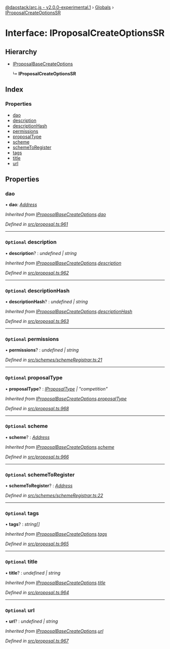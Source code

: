 [@daostack/arc.js - v2.0.0-experimental.1](../README.md) › [Globals](../globals.md) › [IProposalCreateOptionsSR](iproposalcreateoptionssr.md)

# Interface: IProposalCreateOptionsSR

## Hierarchy

* [IProposalBaseCreateOptions](iproposalbasecreateoptions.md)

  ↳ **IProposalCreateOptionsSR**

## Index

### Properties

* [dao](iproposalcreateoptionssr.md#dao)
* [description](iproposalcreateoptionssr.md#optional-description)
* [descriptionHash](iproposalcreateoptionssr.md#optional-descriptionhash)
* [permissions](iproposalcreateoptionssr.md#optional-permissions)
* [proposalType](iproposalcreateoptionssr.md#optional-proposaltype)
* [scheme](iproposalcreateoptionssr.md#optional-scheme)
* [schemeToRegister](iproposalcreateoptionssr.md#optional-schemetoregister)
* [tags](iproposalcreateoptionssr.md#optional-tags)
* [title](iproposalcreateoptionssr.md#optional-title)
* [url](iproposalcreateoptionssr.md#optional-url)

## Properties

###  dao

• **dao**: *[Address](../globals.md#address)*

*Inherited from [IProposalBaseCreateOptions](iproposalbasecreateoptions.md).[dao](iproposalbasecreateoptions.md#dao)*

*Defined in [src/proposal.ts:961](https://github.com/daostack/arc.js/blob/6c661ff/src/proposal.ts#L961)*

___

### `Optional` description

• **description**? : *undefined | string*

*Inherited from [IProposalBaseCreateOptions](iproposalbasecreateoptions.md).[description](iproposalbasecreateoptions.md#optional-description)*

*Defined in [src/proposal.ts:962](https://github.com/daostack/arc.js/blob/6c661ff/src/proposal.ts#L962)*

___

### `Optional` descriptionHash

• **descriptionHash**? : *undefined | string*

*Inherited from [IProposalBaseCreateOptions](iproposalbasecreateoptions.md).[descriptionHash](iproposalbasecreateoptions.md#optional-descriptionhash)*

*Defined in [src/proposal.ts:963](https://github.com/daostack/arc.js/blob/6c661ff/src/proposal.ts#L963)*

___

### `Optional` permissions

• **permissions**? : *undefined | string*

*Defined in [src/schemes/schemeRegistrar.ts:21](https://github.com/daostack/arc.js/blob/6c661ff/src/schemes/schemeRegistrar.ts#L21)*

___

### `Optional` proposalType

• **proposalType**? : *[IProposalType](../globals.md#const-iproposaltype) | "competition"*

*Inherited from [IProposalBaseCreateOptions](iproposalbasecreateoptions.md).[proposalType](iproposalbasecreateoptions.md#optional-proposaltype)*

*Defined in [src/proposal.ts:968](https://github.com/daostack/arc.js/blob/6c661ff/src/proposal.ts#L968)*

___

### `Optional` scheme

• **scheme**? : *[Address](../globals.md#address)*

*Inherited from [IProposalBaseCreateOptions](iproposalbasecreateoptions.md).[scheme](iproposalbasecreateoptions.md#optional-scheme)*

*Defined in [src/proposal.ts:966](https://github.com/daostack/arc.js/blob/6c661ff/src/proposal.ts#L966)*

___

### `Optional` schemeToRegister

• **schemeToRegister**? : *[Address](../globals.md#address)*

*Defined in [src/schemes/schemeRegistrar.ts:22](https://github.com/daostack/arc.js/blob/6c661ff/src/schemes/schemeRegistrar.ts#L22)*

___

### `Optional` tags

• **tags**? : *string[]*

*Inherited from [IProposalBaseCreateOptions](iproposalbasecreateoptions.md).[tags](iproposalbasecreateoptions.md#optional-tags)*

*Defined in [src/proposal.ts:965](https://github.com/daostack/arc.js/blob/6c661ff/src/proposal.ts#L965)*

___

### `Optional` title

• **title**? : *undefined | string*

*Inherited from [IProposalBaseCreateOptions](iproposalbasecreateoptions.md).[title](iproposalbasecreateoptions.md#optional-title)*

*Defined in [src/proposal.ts:964](https://github.com/daostack/arc.js/blob/6c661ff/src/proposal.ts#L964)*

___

### `Optional` url

• **url**? : *undefined | string*

*Inherited from [IProposalBaseCreateOptions](iproposalbasecreateoptions.md).[url](iproposalbasecreateoptions.md#optional-url)*

*Defined in [src/proposal.ts:967](https://github.com/daostack/arc.js/blob/6c661ff/src/proposal.ts#L967)*
